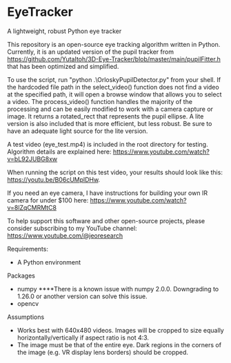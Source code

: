 # EyeTracker
A lightweight, robust Python eye tracker

This repository is an open-source eye tracking algorithm written in Python. Currently, it is an updated version of the pupil tracker from https://github.com/YutaItoh/3D-Eye-Tracker/blob/master/main/pupilFitter.h that has been optimized and simplified. 

To use the script, run "python .\OrloskyPupilDetector.py" from your shell. If the hardcoded file path in the select_video() function does not find a video at the specified path, it will open a browse window that allows you to select a video. The process_video() function handles the majority of the processing and can be easily modified to work with a camera capture or image. It returns a rotated_rect that represents the pupil ellipse. A lite version is also included that is more efficient, but less robust. Be sure to have an adequate light source for the lite version. 

A test video (eye_test.mp4) is included in the root directory for testing. Algorithm details are explained here: https://www.youtube.com/watch?v=bL92JUBG8xw

When running the script on this test video, your results should look like this: https://youtu.be/B06cUMplDHw.  

If you need an eye camera, I have instructions for building your own IR camera for under $100 here: https://www.youtube.com/watch?v=8lZqCMRMtC8

To help support this software and other open-source projects, please consider subscribing to my YouTube channel: https://www.youtube.com/@jeoresearch

Requirements:
- A Python environment

Packages
- numpy ****There is a known issue with numpy 2.0.0. Downgrading to 1.26.0 or another version can solve this issue.
- opencv

Assumptions
- Works best with 640x480 videos. Images will be cropped to size equally horizontally/vertically if aspect ratio is not 4:3.
- The image must be that of the entire eye. Dark regions in the corners of the image (e.g. VR display lens borders) should be cropped. 
